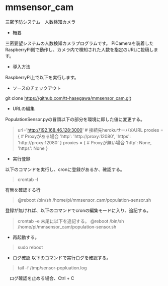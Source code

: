 # mmsensor_cam
三密予防システム　人数検知カメラ

* 概要
  
 三密要望システムの人数検知カメラプログラムです。
 PiCameraを装着したRaspberryPi側で動作し、カメラ内で検知された人数を指定のURLに投稿します。

* 導入方法
  
RaspberryPi上で以下を実行します。

* ソースのチェックアウト
  
git clone https://github.com/tt-hasegawa/mmsensor_cam.git

* URLの編集
  
 PopulationSensor.pyの冒頭以下の部分を環境に即した値に変更する。
 
> url='http://192.168.46.128:3000' # 接続先herokuサーバのURL
> proxies = { # Proxyがある場合
>     'http': 'http://proxy:12080',
>     'https': 'http://proxy:12080'
> }
> proxies = { # Proxyが無い場合
>    'http': None,
>    'https': None
> }

* 実行登録
  
 以下のコマンドを実行し、cronに登録があるか、確認する。
> crontab -l
 
 有無を確認する行
> @reboot /bin/sh /home/pi/mmsensor_cam/population-sensor.sh
 
 登録が無ければ、以下のコマンドでcronの編集モードに入り、追記する。
> crontab -e
 末尾に以下を追記する。
> @reboot /bin/sh /home/pi/mmsensor_cam/population-sensor.sh

* 再起動する。
> sudo reboot

* ログ確認
 以下のコマンドで実行ログを確認する。

> tail -f /tmp/sensor-popluation.log

　ログ確認を止める場合、Ctrl + C
